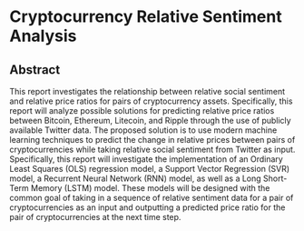 # Cryptocurrency Relative Sentiment Analysis

## Abstract
This report investigates the relationship between relative social sentiment and relative price ratios for pairs of cryptocurrency assets. Specifically, this report will analyze possible solutions for predicting relative price ratios between Bitcoin, Ethereum, Litecoin, and Ripple through the use of publicly available Twitter data. The proposed solution is to use modern machine learning techniques to predict the change in relative prices between pairs of cryptocurrencies while taking relative social sentiment from Twitter as input. Specifically, this report will investigate the implementation of an Ordinary Least Squares (OLS) regression model, a Support Vector Regression (SVR) model, a Recurrent Neural Network (RNN) model, as well as a Long Short-Term Memory (LSTM) model. These models will be designed with the common goal of taking in a sequence of relative sentiment data for a pair of cryptocurrencies as an input and outputting a predicted price ratio for the pair of cryptocurrencies at the next time step. 
